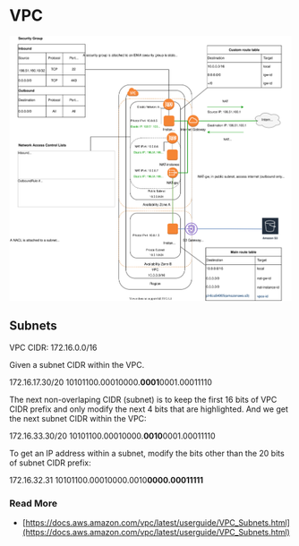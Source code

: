 # VPC

![vpc](../img/aws-vpc.svg)

## Subnets

VPC CIDR: 172.16.0.0/16

Given a subnet CIDR within the VPC.

172.16.17.30/20
10101100.00010000.**0001**0001.00011110

The next non-overlaping CIDR (subnet) is to keep the first 16 bits of VPC CIDR prefix and only modify the next 4 bits that are highlighted. And we get the next subnet CIDR within the VPC:

172.16.33.30/20
10101100.00010000.**0010**0001.00011110

To get an IP address within a subnet, modify the bits other than the 20 bits of subnet CIDR prefix:

172.16.32.31 
10101100.00010000.0010**0000.00011111**

### Read More

- [https://docs.aws.amazon.com/vpc/latest/userguide/VPC_Subnets.html](https://docs.aws.amazon.com/vpc/latest/userguide/VPC_Subnets.html)
